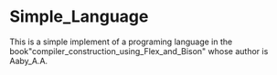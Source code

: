 # Simple_Language
This is a simple implement of a programing language in the book"compiler_construction_using_Flex_and_Bison" whose author is Aaby_A.A.
